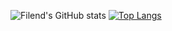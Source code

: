 ![Filend's GitHub stats](https://github-readme-stats.vercel.app/api?username=Fil-end&show_icons=true&theme=radical)
[![Top Langs](https://github-readme-stats.vercel.app/api/top-langs/?username=Fil-end&layout=donut-vertical)](https://github.com/anuraghazra/github-readme-stats)
